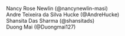 Nancy Rose Newlin (@nancynewlin-masi) <br />
Andre Teixeira da Silva Hucke (@AndreHucke) <br />
Shansita Das Sharma (@shansitads) <br />
Duong Mai (@Duongmai127) <br />
